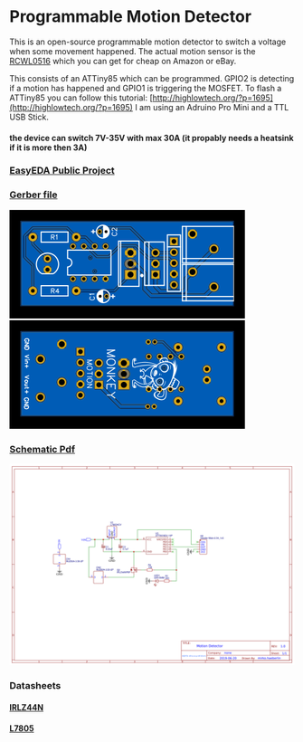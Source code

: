 # Programmable Motion Detector

This is an open-source programmable motion detector to switch a voltage when some movement happened. The actual motion sensor is the [RCWL0516](https://github.com/jdesbonnet/RCWL-0516) which you can get for cheap on Amazon or eBay.

This consists of an ATTiny85 which can be programmed. GPIO2 is detecting if a motion has happened and GPIO1 is triggering the MOSFET. To flash a ATTiny85 you can follow this tutorial: [http://highlowtech.org/?p=1695](http://highlowtech.org/?p=1695)
I am using an Adruino Pro Mini and a TTL USB Stick.

#### the device can switch 7V-35V with max 30A (it propably needs a heatsink if it is more then 3A)

### [EasyEDA Public Project](https://easyeda.com/mirko.haeberlin/replace-light-switch)

### [Gerber file](./Gerber_motion-detector.zip)
<img src="./img/pcb_front.svg">
<img src="./img/pcb_back.svg">

### [Schematic Pdf](./Schematic_motion-detector.pdf)
<img src="./img/Schematic_motion-detector.png">

### Datasheets

#### [IRLZ44N](http://www.irf.com/product-info/datasheets/data/irlz44n.pdf)
#### [L7805](https://www.jameco.com/Jameco/Products/ProdDS/924570.pdf)
